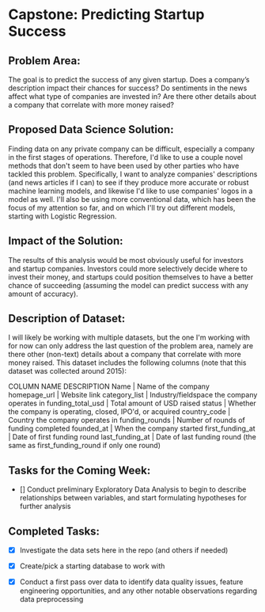 # Capstone: Predicting Startup Success

## Problem Area:
The goal is to predict the success of any given startup. Does a company’s description impact their chances for success? Do sentiments in the news affect what type of companies are invested in? Are there other details about a company that correlate with more money raised?

## Proposed Data Science Solution:
Finding data on any private company can be difficult, especially a company in the first stages of operations. Therefore, I'd like to use a couple novel methods that don't seem to have been used by other parties who have tackled this problem. Specifically, I want to analyze companies' descriptions (and news articles if I can) to see if they produce more accurate or robust machine learning models, and likewise I'd like to use companies' logos in a model as well. I'll also be using more conventional data, which has been the focus of my attention so far, and on which I'll try out different models, starting with Logistic Regression. 

## Impact of the Solution:
The results of this analysis would be most obviously useful for investors and startup companies. Investors could more selectively decide where to invest their money, and startups could position themselves to have a better chance of succeeding (assuming the model can predict success with any amount of accuracy).

## Description of Dataset:
I will likely be working with multiple datasets, but the one I'm working with for now can only address the last question of the problem area, namely are there other (non-text) details about a company that correlate with more money raised. This dataset includes the following columns (note that this dataset was collected around 2015):

COLUMN NAME                   DESCRIPTION
Name                   |      Name of the company
homepage_url           |      Website link
category_list	     |      Industry/fieldspace the company operates in
funding_total_usd      |	Total amount of USD raised
status	           |      Whether the company is operating, closed, IPO'd, or acquired
country_code	     |      Country the company operates in
funding_rounds	     |      Number of rounds of funding completed
founded_at	           |      When the company started
first_funding_at	     |      Date of first funding round
last_funding_at        |      Date of last funding round (the same as first_funding_round if only one round)


## Tasks for the Coming Week:
- [] Conduct preliminary Exploratory Data Analysis to begin to describe relationships between variables, and start formulating hypotheses for further analysis

## Completed Tasks:
- [x] Investigate the data sets here in the repo (and others if needed)
- [x] Create/pick a starting database to work with
- [x] Conduct a first pass over data to identify data quality issues, feature engineering opportunities, and any other notable observations regarding data preprocessing

